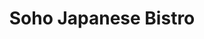 ---
layout: place
title: Soho Japanese Bistro
permalink: /indiana/granger/soho-japanese-bistro.html
stateAbbr: IN
stateName: Indiana
cityName: Granger
seo:
  type: restaurant
  links: http://www.sohojapanesegranger.com/
place_id: ChIJVxXLKBTTFogR8xdPIVEkQuM
photos:
  - name: >-
      places/ChIJVxXLKBTTFogR8xdPIVEkQuM/photos/AeeoHcJx1waFKEOi1r2Fs9Ft4jpU9E6B_fX5kppve6E0fgPvJh45pLhZqisBsQyaNFRguTaLFgU-MU7O10tG-hKbuCzEhqm0iSruQa-2NOMrVKvKHPkrMw4mfQeI97foNmlt39EyVZm8axg6CR5nU2e7jwsslYT4mRqzUD1Km_6eZ2EhWmuklz3-mhey_4iU6TV0HDqmTElTglMirjC7IivKN0m5oTwt0GVZbhpFyveCiien1q_p3CLY55JntdxcxrB3qNTVBvaN717TSo9zt3qWqql3qGy6aksu2jjiZ0004f5cvQ
    widthPx: 800
    heightPx: 481
    authorAttributions:
      - displayName: Soho Japanese Bistro
        uri: https://maps.google.com/maps/contrib/106364278713737624110
        photoUri: >-
          https://lh3.googleusercontent.com/a/ACg8ocKvsGMk8R3j8uidxzIizPJTAOYtI1PaRw9d_2eI2AIQ8AX2QA=s100-p-k-no-mo
    flagContentUri: >-
      https://www.google.com/local/imagery/report/?cb_client=maps_api_places.places_api&image_key=!1e10!2sAF1QipM1XzEsXkNipdW3urbPhxKeGp_DaXLLn46HNCUq&hl=en-US
    googleMapsUri: >-
      https://www.google.com/maps/place//data=!3m4!1e2!3m2!1sAF1QipM1XzEsXkNipdW3urbPhxKeGp_DaXLLn46HNCUq!2e10!4m2!3m1!1s0x8816d31428cb1557:0xe3422451214f17f3
  - name: >-
      places/ChIJVxXLKBTTFogR8xdPIVEkQuM/photos/AeeoHcLn-1RGLwgg2-LzLMUydehrjrjg7NvXMioaCp1UvtC9SDY9Vfrb3165RC7YCdKTwwU_7ihywtivumKABfrzwPWhs9MQ3myPWWSXD8Ghfo74-N0wamYduusi8E0w6WIPVJq2FaVx6Whl9p3c5J_XW5Mf5zg-KC8s6n5ZEjNBFJk-inV_1NYhhR-XQTFqO4BLpgrBispGe2EVM76iOkAUHe-r5W4yYzB1-TA7mZ2tPGNxYKdlGYGJMNzo56c6XK3Mkiroc2o5CRhS_ZJyLOwzORW_tCk2WOlHzwZnkLFWsOBEYA
    widthPx: 680
    heightPx: 453
    authorAttributions:
      - displayName: Soho Japanese Bistro
        uri: https://maps.google.com/maps/contrib/106364278713737624110
        photoUri: >-
          https://lh3.googleusercontent.com/a/ACg8ocKvsGMk8R3j8uidxzIizPJTAOYtI1PaRw9d_2eI2AIQ8AX2QA=s100-p-k-no-mo
    flagContentUri: >-
      https://www.google.com/local/imagery/report/?cb_client=maps_api_places.places_api&image_key=!1e10!2sAF1QipOIlVQ6T2jRyuoROVfx2WdMmHl69oLSXKXtcu-8&hl=en-US
    googleMapsUri: >-
      https://www.google.com/maps/place//data=!3m4!1e2!3m2!1sAF1QipOIlVQ6T2jRyuoROVfx2WdMmHl69oLSXKXtcu-8!2e10!4m2!3m1!1s0x8816d31428cb1557:0xe3422451214f17f3
  - name: >-
      places/ChIJVxXLKBTTFogR8xdPIVEkQuM/photos/AeeoHcL2Eb4cPt6FqtOuLQEklHbvNp0Z1CjEJUn0-pCYfDBvIhlLn0WlSlS1djRmIA-LAy902lnrhJM5n-1RsMKsfTQNVJeJY3paqRNWGr0785i8zvaNCAPrXKOg7EpZcGP7w2li83NVzYy5kODrnHBZpyE6b-N6L1YPmnp-lG_iQ0nBG33xdSLoEGVy6T8-u4TmAEyTC09lkNAWrhhLyDE-bOgrYiNi62GuvJSKXbZlK9luH8uU6YFWOpKfoWslPQicliJ9hoT_xXS7oeK4-iiF682742ONb8zIGVo76E1xW0L7Fbt-Hc26-JRQ3qwCHwmFZI0btGGcwnu4CazkBSXsGVNIUzgf9Kk3KTkxv5M-yjJ74M12KJvVzFpYx-6zUbYT1NVok7QaHpfOe3iIko2UhcytepHbwiAfX6wMB5bGSKnB3t0k
    widthPx: 3845
    heightPx: 4800
    authorAttributions:
      - displayName: Mim Tashmia
        uri: https://maps.google.com/maps/contrib/113881286898084721512
        photoUri: >-
          https://lh3.googleusercontent.com/a/ACg8ocJu46YdVeJNQDK6j7J3-oyxZKM-gJMzz80x0sKKQaigKlteZe8=s100-p-k-no-mo
    flagContentUri: >-
      https://www.google.com/local/imagery/report/?cb_client=maps_api_places.places_api&image_key=!1e10!2sCIHM0ogKEICAgICrge3UhgE&hl=en-US
    googleMapsUri: >-
      https://www.google.com/maps/place//data=!3m4!1e2!3m2!1sCIHM0ogKEICAgICrge3UhgE!2e10!4m2!3m1!1s0x8816d31428cb1557:0xe3422451214f17f3
  - name: >-
      places/ChIJVxXLKBTTFogR8xdPIVEkQuM/photos/AeeoHcJ6Sn4YkxQVcqTn6d9DZRn9oV8tx3XC_avaIbeuWguL17kTH2IopfYF9tNPgB0KThIyR6_R73sNZQk5lt92TBpLHuUnoO2kXJDO0klprsRipaMbeA8lcE61YSp7wSRQpvvMCYlpRU3or-gm_FVUVCM5pekMrnDPqlSqndWMkhB2Eb-p8rpJBZFu1_QsdG53GZcM4lYZTr7hdpIfWO8BHVUMi65ATugdbL3A_zCejKRImJeM1fuOB1r5635swmRKXoJ3-uhdnKAQ0kkewloSlMYMuRppQnA3-hy1aUijvUBHRDgN3VZ-odzEb5lL-PnOetqOjGyKbe-RyuyLAVRoLWt-Pe8thIWMHgykGj3RL3Cw8xRElo7SzQF8-Bxx4yrDH_a7UrmRSNqi-wTfhYkv2yNHlxlZKImcbvpTXLRg-z0kzw
    widthPx: 3000
    heightPx: 4000
    authorAttributions:
      - displayName: Shannon Samuels
        uri: https://maps.google.com/maps/contrib/100184786655563073342
        photoUri: >-
          https://lh3.googleusercontent.com/a-/ALV-UjXHaxd7n9Y84cJThvzCm1c3_fQNsWHHqjxqVkaUebx_M4A51uPlOA=s100-p-k-no-mo
    flagContentUri: >-
      https://www.google.com/local/imagery/report/?cb_client=maps_api_places.places_api&image_key=!1e10!2sCIHM0ogKEICAgMCA9Z3iZA&hl=en-US
    googleMapsUri: >-
      https://www.google.com/maps/place//data=!3m4!1e2!3m2!1sCIHM0ogKEICAgMCA9Z3iZA!2e10!4m2!3m1!1s0x8816d31428cb1557:0xe3422451214f17f3
  - name: >-
      places/ChIJVxXLKBTTFogR8xdPIVEkQuM/photos/AeeoHcJHtgBjTZri6PIn0O7YpmFnLI-n1u9fNOIO7qcQdZtUEOzs9N0OioMhkrTLVRCujNeiD58D-4-TVovnzxnD2wJQqvU2nCgDtrMqcKv1XD4xwVyMS7wbHouVbj-VmdBuEr2zt5WNoKNJCQc7KuX4KX4ab9YhN4ftLzZA7Ppeeh4Hy6Zyu44HK7CiLnf29Sx20NdurPuLKdLMuUDLosl4KleZjnh3Cr_C8FjJecLUGOJ14ybVi6Mgn_2FPRAA3mMouP5rgMezMLeGV1Hp6H2rvf7GnkJ1VBjiF-Q3kjf4GwC9o1BcsP0iC-2WhwDQwLcPrX6F5wH-GGZlm7lJrPWboN95FWvsQ57O7QlIeqARbXwVBvE1_2jh8VpF85_XEm4_wYL5ZJBk41kkD8OeDFnqHWgVO4Qv9DtWXr_4a5gNqf2C5PmC
    widthPx: 4284
    heightPx: 4799
    authorAttributions:
      - displayName: Mim Tashmia
        uri: https://maps.google.com/maps/contrib/113881286898084721512
        photoUri: >-
          https://lh3.googleusercontent.com/a/ACg8ocJu46YdVeJNQDK6j7J3-oyxZKM-gJMzz80x0sKKQaigKlteZe8=s100-p-k-no-mo
    flagContentUri: >-
      https://www.google.com/local/imagery/report/?cb_client=maps_api_places.places_api&image_key=!1e10!2sCIHM0ogKEICAgICrge3U2gE&hl=en-US
    googleMapsUri: >-
      https://www.google.com/maps/place//data=!3m4!1e2!3m2!1sCIHM0ogKEICAgICrge3U2gE!2e10!4m2!3m1!1s0x8816d31428cb1557:0xe3422451214f17f3
  - name: >-
      places/ChIJVxXLKBTTFogR8xdPIVEkQuM/photos/AeeoHcIuZwbLWx6QgFKe61hrdd6r6vtKwFjQBnbv5OsWVhq0ZlKnMNBMZWkQiSo9YAjbl9xx-SVRssNM64TIdV2EoCQAh2FhohQMmeN-dhr8B1LzFPhpQcMlBw8qfzZdxmtuwq5dXkdvV39F4hnIE96sHUwgPtbKYGRadlDVzfkYa1XCI4H9tRujjoayEijuR3Ho0UWSTuzlDRNn-bf7ONkxPIqQz-rtnRIcnJ3OqIs_DSgcD5ciCkMiwKXtyCVmA33f1TYx7GMMelavAqutv4w2Eys3otOr_-mU421hgSjKl3yOlxTlkZbLyDdAIpCa4Oq8GdMjFVf4XTI3BexCn7YdkGIMifPTP_pR-l8RKoxmK4K6sP9vuWhKSCXbI-K-aE10Qnje-ywOYtjqa2IQg1zIuj3HKKTZpPPGU_KHGJR2zQA
    widthPx: 3024
    heightPx: 4032
    authorAttributions:
      - displayName: hans tuesta
        uri: https://maps.google.com/maps/contrib/106135185240656096206
        photoUri: >-
          https://lh3.googleusercontent.com/a-/ALV-UjWaTp_MY9VxkOADK9xxrN3dS10mBqNeuSNlB6TRrA9GlvbOq0Sa=s100-p-k-no-mo
    flagContentUri: >-
      https://www.google.com/local/imagery/report/?cb_client=maps_api_places.places_api&image_key=!1e10!2sCIHM0ogKEICAgICTxPj6JQ&hl=en-US
    googleMapsUri: >-
      https://www.google.com/maps/place//data=!3m4!1e2!3m2!1sCIHM0ogKEICAgICTxPj6JQ!2e10!4m2!3m1!1s0x8816d31428cb1557:0xe3422451214f17f3
  - name: >-
      places/ChIJVxXLKBTTFogR8xdPIVEkQuM/photos/AeeoHcJMeNKY08H_yENRNM1evcQ3SpeOr9y8pzqQ5h_wbu8wpbc8RAhb-u9DUg6weDw6syM-XkpyV8n-AZJ6XXAffcUd2TBo2r8WcE0f6AEAzafPdyQKfmLZNW10YWt_vjpG8i1RT4eJkkIcq37AFxcugK4qviuZ5WN3u0bxdkY-Sx4vAJbp8TnxhcPwixIfli4FPrOKktTrpbkMjxg6eR6WeUfccUkxejpuXuF8XMpe5U3ZELFNjH9tDNbmwXvSyU5uOTLlyItcMigmhXUTW96AqPBsuGP6QZM_6j0rN7TdZ0OHM7INGBR5WSteDgB4emoFXAd3wrhcTxl9S28fV0CvVNd1eFKp9lvwXmp6XoFCsElB6MoWRt1KGCOale75bEIiYThEl9ap_pNwR1pBsH9MZrOUdE7c9V1gUXDsBVgkzRbWgw
    widthPx: 3000
    heightPx: 4000
    authorAttributions:
      - displayName: Shannon Samuels
        uri: https://maps.google.com/maps/contrib/100184786655563073342
        photoUri: >-
          https://lh3.googleusercontent.com/a-/ALV-UjXHaxd7n9Y84cJThvzCm1c3_fQNsWHHqjxqVkaUebx_M4A51uPlOA=s100-p-k-no-mo
    flagContentUri: >-
      https://www.google.com/local/imagery/report/?cb_client=maps_api_places.places_api&image_key=!1e10!2sCIHM0ogKEICAgMCA9Z3iVA&hl=en-US
    googleMapsUri: >-
      https://www.google.com/maps/place//data=!3m4!1e2!3m2!1sCIHM0ogKEICAgMCA9Z3iVA!2e10!4m2!3m1!1s0x8816d31428cb1557:0xe3422451214f17f3
  - name: >-
      places/ChIJVxXLKBTTFogR8xdPIVEkQuM/photos/AeeoHcIr8w_qUcPxMe_tIbi6vUHJ-al2LepTP-7-xAxW3cPhagOdIiAgfNIzMF6dko8_frQosxpJsd-gKQCNx_XIIYZAtABKJDcj5sLFUVFDvVkQUAV8j1wLTGJWLYcwtkbss9yhlQ87oZXSV-DGryMc0D2ekOgNEwhr9jMJjUEBohbyhg5j0fmx2qug6Q1zCqscJj9W1KFdHondfLkaYxSVC4Q2obogahclvLl6zGU7A2fvt7G8QQ8qKGL9YvCtxabjxGHJLOMu03Inj5oeSpVnovRU1fvnGSDNqGkyd3jGPOdC7By68TEdv_n4X--ACK1gp-iXxETPpkJ8VUHl7iYJJbdPEi1g-2ojF1hvitYSipX7t0gNYDXcJe6ITl2t547EgE7kHrxt-ZYvyr3gwh3DE8dVkGupMa0CWraPTeFFdmrI4w
    widthPx: 4032
    heightPx: 3024
    authorAttributions:
      - displayName: Jason Johnson
        uri: https://maps.google.com/maps/contrib/107215419383800503313
        photoUri: >-
          https://lh3.googleusercontent.com/a-/ALV-UjVGSr2dy7UNRdqtJe7udZCRh5v88xaOobj5jfePE0dwzCmigpqw=s100-p-k-no-mo
    flagContentUri: >-
      https://www.google.com/local/imagery/report/?cb_client=maps_api_places.places_api&image_key=!1e10!2sCIHM0ogKEICAgICmsv6yAw&hl=en-US
    googleMapsUri: >-
      https://www.google.com/maps/place//data=!3m4!1e2!3m2!1sCIHM0ogKEICAgICmsv6yAw!2e10!4m2!3m1!1s0x8816d31428cb1557:0xe3422451214f17f3
  - name: >-
      places/ChIJVxXLKBTTFogR8xdPIVEkQuM/photos/AeeoHcLHYRgK2wz5n2ozwKeTgv0Mt68o-lmqpOt8b3R7eu1MCVPYOnRtwLi-rHlW50sKlKzqq82ra8IbXkmQx69rbnxmb1DoSvOuQ19oaZpfC8wkVeHTiCCOtoqtXQKuJfiVhWZJhW8scI5SZydDXBMxoCr1KV1426roJ4DaV13gE3dl-hBa2hrxaVpre6QxXYMDVrtRQtj7m-0jraxWEAHU3xZVoSZKRtCh3ckQzMN7snzPctdxWjHicfPaHkXIYc70LVr07wSjCQhlOKY3csLjKdfA_5Fvdg6IJ9CH5jYM8tzZBr2XlqC4gM2ZVsNSnnfRKbckSuPJ61PYQi7_k40_vfVSqqIiB50jpOxj778YZkPQgf_MsYocNb15KUdNXtRAQb57rz_b7WqfB6Kx9N7hKduNKSAX1UArR99RdJnq7_UYHPU
    widthPx: 4032
    heightPx: 3024
    authorAttributions:
      - displayName: Halbert Crocker
        uri: https://maps.google.com/maps/contrib/113081150519666881994
        photoUri: >-
          https://lh3.googleusercontent.com/a-/ALV-UjXK0wWOZugu1N6RkY_CLq9iCvS14hnu2qnLTfIILL2--Uy_8O5z=s100-p-k-no-mo
    flagContentUri: >-
      https://www.google.com/local/imagery/report/?cb_client=maps_api_places.places_api&image_key=!1e10!2sCIHM0ogKEICAgICO0trzxQE&hl=en-US
    googleMapsUri: >-
      https://www.google.com/maps/place//data=!3m4!1e2!3m2!1sCIHM0ogKEICAgICO0trzxQE!2e10!4m2!3m1!1s0x8816d31428cb1557:0xe3422451214f17f3
  - name: >-
      places/ChIJVxXLKBTTFogR8xdPIVEkQuM/photos/AeeoHcIl1wj6EM4vYiVeu4wMm489d36ky0-XWUuf0TVzqOQ0xvyBgZAIIctkAUi1GZ6i01_H-YR5GMzdXGqI3WxdCkyxLm74KRRadIQz8MGx9fL2x7ZQVUoj8vGvlOc-0W4eNZuJ6XOcmNE_tawu5FtR0yMBfRH1PRCr5IXNPEJAVA7Q2akA7Jubb0DNlIVcAa-z1XNnavH5MQ_0-jHQFhveEvEeKRtrM08d87BJ1bYW5swfwnHzsxFtriI_tZYLL6DdIH16Qu9AmhOxDZ5rFO9LV2VQdRVKVb481wTC8YKXuWyxJDZjemKuiNXqIg5r1Od8v7lOFUmqQj2yIjvPWUMsPvPq-lGeVui49S-qYAkttogdlZ0XLtOZs6D4ybslZ9bANFWkmEdEAVEVlQ6JVHjLMll5ck3grXSgVMddKhh5OSO3Tw
    widthPx: 3600
    heightPx: 4800
    authorAttributions:
      - displayName: Mim Tashmia
        uri: https://maps.google.com/maps/contrib/113881286898084721512
        photoUri: >-
          https://lh3.googleusercontent.com/a/ACg8ocJu46YdVeJNQDK6j7J3-oyxZKM-gJMzz80x0sKKQaigKlteZe8=s100-p-k-no-mo
    flagContentUri: >-
      https://www.google.com/local/imagery/report/?cb_client=maps_api_places.places_api&image_key=!1e10!2sCIHM0ogKEICAgICrge3Ueg&hl=en-US
    googleMapsUri: >-
      https://www.google.com/maps/place//data=!3m4!1e2!3m2!1sCIHM0ogKEICAgICrge3Ueg!2e10!4m2!3m1!1s0x8816d31428cb1557:0xe3422451214f17f3
address: '7225 Heritage Square Dr Suite #290, Granger, IN 46530, USA'
street: '7225 Heritage Square Dr Suite #290'
city: Granger
state: IN
zip: '46530'
country: USA
neighborhood: null
latitude: '41.725872'
longitude: '-86.176800'
accessibility_options:
  wheelchairAccessibleParking: true
  wheelchairAccessibleEntrance: true
  wheelchairAccessibleRestroom: true
  wheelchairAccessibleSeating: true
business_status: OPERATIONAL
name: Soho Japanese Bistro
google_maps_links:
  directionsUri: >-
    https://www.google.com/maps/dir//''/data=!4m7!4m6!1m1!4e2!1m2!1m1!1s0x8816d31428cb1557:0xe3422451214f17f3!3e0
  placeUri: https://maps.google.com/?cid=16375691125942327283
  writeAReviewUri: >-
    https://www.google.com/maps/place//data=!4m3!3m2!1s0x8816d31428cb1557:0xe3422451214f17f3!12e1
  reviewsUri: >-
    https://www.google.com/maps/place//data=!4m4!3m3!1s0x8816d31428cb1557:0xe3422451214f17f3!9m1!1b1
  photosUri: >-
    https://www.google.com/maps/place//data=!4m3!3m2!1s0x8816d31428cb1557:0xe3422451214f17f3!10e5
primary_type: Japanese Restaurant
opening_hours:
  regular: null
  current: null
secondary_opening_hours:
  regular:
    weekdayDescriptions: null
    type: null
  current:
    weekdayDescriptions: null
    type: null
phone: (574) 272-2292
price_level: null
price_range: $30 &ndash; $50
rating: '3.9'
rating_count: 0
website: http://www.sohojapanesegranger.com/
description: >-
  Discover Soho Japanese Bistro in Granger, IN$$$Soho Japanese Bistro in
  Granger, IN, stands out as an elegant dining destination renowned for its
  fresh sushi and interactive teppanyaki experiences, complemented by engaging
  entertainment options. The restaurant boasts a welcoming atmosphere with
  thoughtful accessibility features, making it easy for everyone to enjoy
  authentic Japanese flavors and creative dishes. Patrons can savor a variety of
  options, from expertly prepared rolls to hearty entrees, all served in a
  setting that blends modern vibes with traditional elements. This spot is ideal
  for those seeking top-rated sushi restaurants in the area, offering meals that
  highlight quality ingredients and skillful preparation. Whether you're in the
  mood for a casual lunch or a lively dinner, it provides a memorable experience
  that captures the essence of Japanese cuisine.
generative_summary: >-
  Discover Soho Japanese Bistro in Granger, IN$$$Soho Japanese Bistro in
  Granger, IN, stands out as an elegant dining destination renowned for its
  fresh sushi and interactive teppanyaki experiences, complemented by engaging
  entertainment options. The restaurant boasts a welcoming atmosphere with
  thoughtful accessibility features, making it easy for everyone to enjoy
  authentic Japanese flavors and creative dishes. Patrons can savor a variety of
  options, from expertly prepared rolls to hearty entrees, all served in a
  setting that blends modern vibes with traditional elements. This spot is ideal
  for those seeking top-rated sushi restaurants in the area, offering meals that
  highlight quality ingredients and skillful preparation. Whether you're in the
  mood for a casual lunch or a lively dinner, it provides a memorable experience
  that captures the essence of Japanese cuisine.
generative_disclosure: Summarized by AI using the Grok-3-Mini model.
reviews:
  - name: >-
      places/ChIJVxXLKBTTFogR8xdPIVEkQuM/reviews/ChdDSUhNMG9nS0VJQ0FnTUNBOVozaWhBRRAB
    relativePublishTimeDescription: 2 months ago
    rating: 4
    text:
      text: >-
        Our chef was awesome! There is just something about hibachi fried rice,
        and this place did not disappoint.  I got the chicken and scallops, and
        my husband got the filet mignon and shrimp. All of it was delicious. 
        The mushroom soup was so good that I could have eaten multiple bowls of
        it. The salad was good as well. We didn't care for the calamari at all.
        I ordered the Mob Lobster roll, and I  wasn't a fan. My husband ordered
        the Dynamite roll he loved it. My sister and her husband ordered the
        sushi cake, I didn't try it, but they said it was delicious.

        The chef asked if we wanted the egg sauce, and we all said yes. I
        wouldn't get it again. It wasn't bad, but I just wouldn't get it again. 
        My husband and brother in law loved it. They also ordered the spring
        rolls, and I had 6 it was so good.
      languageCode: en
    originalText:
      text: >-
        Our chef was awesome! There is just something about hibachi fried rice,
        and this place did not disappoint.  I got the chicken and scallops, and
        my husband got the filet mignon and shrimp. All of it was delicious. 
        The mushroom soup was so good that I could have eaten multiple bowls of
        it. The salad was good as well. We didn't care for the calamari at all.
        I ordered the Mob Lobster roll, and I  wasn't a fan. My husband ordered
        the Dynamite roll he loved it. My sister and her husband ordered the
        sushi cake, I didn't try it, but they said it was delicious.

        The chef asked if we wanted the egg sauce, and we all said yes. I
        wouldn't get it again. It wasn't bad, but I just wouldn't get it again. 
        My husband and brother in law loved it. They also ordered the spring
        rolls, and I had 6 it was so good.
      languageCode: en
    authorAttribution:
      displayName: Shannon Samuels
      uri: https://www.google.com/maps/contrib/100184786655563073342/reviews
      photoUri: >-
        https://lh3.googleusercontent.com/a-/ALV-UjXHaxd7n9Y84cJThvzCm1c3_fQNsWHHqjxqVkaUebx_M4A51uPlOA=s128-c0x00000000-cc-rp-mo-ba4
    publishTime: '2025-02-03T01:32:11.139745Z'
    flagContentUri: >-
      https://www.google.com/local/review/rap/report?postId=ChdDSUhNMG9nS0VJQ0FnTUNBOVozaWhBRRAB&d=17924085&t=1
    googleMapsUri: >-
      https://www.google.com/maps/reviews/data=!4m6!14m5!1m4!2m3!1sChdDSUhNMG9nS0VJQ0FnTUNBOVozaWhBRRAB!2m1!1s0x8816d31428cb1557:0xe3422451214f17f3
  - name: >-
      places/ChIJVxXLKBTTFogR8xdPIVEkQuM/reviews/ChZDSUhNMG9nS0VJQ0FnSUNfeEpqcmZREAE
    relativePublishTimeDescription: 3 months ago
    rating: 5
    text:
      text: >-
        I had an amazing experience at this soho Japanese bistro! The service
        was outstanding—our server, Ling, was absolutely fantastic. She gave
        excellent recommendations, made sure we were comfortable, and truly went
        above and beyond to make our visit special. The food was delicious, and
        the atmosphere was warm and inviting. This is definitely a place I’ll be
        returning to. Highly recommend!
      languageCode: en
    originalText:
      text: >-
        I had an amazing experience at this soho Japanese bistro! The service
        was outstanding—our server, Ling, was absolutely fantastic. She gave
        excellent recommendations, made sure we were comfortable, and truly went
        above and beyond to make our visit special. The food was delicious, and
        the atmosphere was warm and inviting. This is definitely a place I’ll be
        returning to. Highly recommend!
      languageCode: en
    authorAttribution:
      displayName: 'Phillip Calvert (IG: Philwaukee)'
      uri: https://www.google.com/maps/contrib/107030665296480784572/reviews
      photoUri: >-
        https://lh3.googleusercontent.com/a-/ALV-UjWq3C_sa--BfvILTBK_VdxFvnR5bvK8QrSXoNvCqvdSQXpW7Fkr=s128-c0x00000000-cc-rp-mo-ba6
    publishTime: '2025-01-12T21:58:33.371001Z'
    flagContentUri: >-
      https://www.google.com/local/review/rap/report?postId=ChZDSUhNMG9nS0VJQ0FnSUNfeEpqcmZREAE&d=17924085&t=1
    googleMapsUri: >-
      https://www.google.com/maps/reviews/data=!4m6!14m5!1m4!2m3!1sChZDSUhNMG9nS0VJQ0FnSUNfeEpqcmZREAE!2m1!1s0x8816d31428cb1557:0xe3422451214f17f3
  - name: >-
      places/ChIJVxXLKBTTFogR8xdPIVEkQuM/reviews/ChdDSUhNMG9nS0VJQ0FnSUNfdHFpenR3RRAB
    relativePublishTimeDescription: 2 months ago
    rating: 5
    text:
      text: >-
        Man this place was awesome! I love the Udon soup, it was a huge serving
        and tasted wonderful, especially on a cold 15 degree day in winter! My
        husband had chicken teppanyaki with fried rice. He said it was moist and
        grilled perfectly.
      languageCode: en
    originalText:
      text: >-
        Man this place was awesome! I love the Udon soup, it was a huge serving
        and tasted wonderful, especially on a cold 15 degree day in winter! My
        husband had chicken teppanyaki with fried rice. He said it was moist and
        grilled perfectly.
      languageCode: en
    authorAttribution:
      displayName: Jennifer Perry
      uri: https://www.google.com/maps/contrib/114731102639341976608/reviews
      photoUri: >-
        https://lh3.googleusercontent.com/a-/ALV-UjUpeX7M9t278er7MbaTFhTbrqaWiWSkxcKtCpnxElb8-n4fBbj_=s128-c0x00000000-cc-rp-mo-ba3
    publishTime: '2025-01-16T01:10:16.901360Z'
    flagContentUri: >-
      https://www.google.com/local/review/rap/report?postId=ChdDSUhNMG9nS0VJQ0FnSUNfdHFpenR3RRAB&d=17924085&t=1
    googleMapsUri: >-
      https://www.google.com/maps/reviews/data=!4m6!14m5!1m4!2m3!1sChdDSUhNMG9nS0VJQ0FnSUNfdHFpenR3RRAB!2m1!1s0x8816d31428cb1557:0xe3422451214f17f3
  - name: >-
      places/ChIJVxXLKBTTFogR8xdPIVEkQuM/reviews/ChdDSUhNMG9nS0VJQ0FnSUNUeFBqeXN3RRAB
    relativePublishTimeDescription: 11 months ago
    rating: 5
    text:
      text: >-
        Went here for lunch and had a great experience. We did the hibachi
        option and had some sushi as appetizers. The service was good and the
        chef was good. This place also has the egg yolk sauce Wich is my
        favorite. The options are great if you’re a vegetarians or meat eater.
        Good time for the family as well. They have a small koi “pond”. The
        salad was very tasty as well as the broth soup.
      languageCode: en
    originalText:
      text: >-
        Went here for lunch and had a great experience. We did the hibachi
        option and had some sushi as appetizers. The service was good and the
        chef was good. This place also has the egg yolk sauce Wich is my
        favorite. The options are great if you’re a vegetarians or meat eater.
        Good time for the family as well. They have a small koi “pond”. The
        salad was very tasty as well as the broth soup.
      languageCode: en
    authorAttribution:
      displayName: hans tuesta
      uri: https://www.google.com/maps/contrib/106135185240656096206/reviews
      photoUri: >-
        https://lh3.googleusercontent.com/a-/ALV-UjWaTp_MY9VxkOADK9xxrN3dS10mBqNeuSNlB6TRrA9GlvbOq0Sa=s128-c0x00000000-cc-rp-mo
    publishTime: '2024-05-11T04:08:12.532720Z'
    flagContentUri: >-
      https://www.google.com/local/review/rap/report?postId=ChdDSUhNMG9nS0VJQ0FnSUNUeFBqeXN3RRAB&d=17924085&t=1
    googleMapsUri: >-
      https://www.google.com/maps/reviews/data=!4m6!14m5!1m4!2m3!1sChdDSUhNMG9nS0VJQ0FnSUNUeFBqeXN3RRAB!2m1!1s0x8816d31428cb1557:0xe3422451214f17f3
  - name: >-
      places/ChIJVxXLKBTTFogR8xdPIVEkQuM/reviews/ChZDSUhNMG9nS0VJQ0FnSUNyZ2ZYTGVREAE
    relativePublishTimeDescription: 9 months ago
    rating: 4
    text:
      text: >-
        I fell for this place instantly after seeing fresh flowers in each
        tables . Very clean & decently decorated. Will give you a classic
        Japanese vibe .

        We ordered Shrimp dumplings as appetizer; omm it was good . I took Yaki
        soba with Shrimp ; I didn’t like it that much . My husband took red
        snapper with fried rice ; fish was good with decent portion & the rice
        was just okay .

        I wish I could leave a 5 star since I liked the ambiance but my main
        dish went wrong .
      languageCode: en
    originalText:
      text: >-
        I fell for this place instantly after seeing fresh flowers in each
        tables . Very clean & decently decorated. Will give you a classic
        Japanese vibe .

        We ordered Shrimp dumplings as appetizer; omm it was good . I took Yaki
        soba with Shrimp ; I didn’t like it that much . My husband took red
        snapper with fried rice ; fish was good with decent portion & the rice
        was just okay .

        I wish I could leave a 5 star since I liked the ambiance but my main
        dish went wrong .
      languageCode: en
    authorAttribution:
      displayName: Mim Tashmia
      uri: https://www.google.com/maps/contrib/113881286898084721512/reviews
      photoUri: >-
        https://lh3.googleusercontent.com/a/ACg8ocJu46YdVeJNQDK6j7J3-oyxZKM-gJMzz80x0sKKQaigKlteZe8=s128-c0x00000000-cc-rp-mo-ba5
    publishTime: '2024-07-07T21:12:34.063757Z'
    flagContentUri: >-
      https://www.google.com/local/review/rap/report?postId=ChZDSUhNMG9nS0VJQ0FnSUNyZ2ZYTGVREAE&d=17924085&t=1
    googleMapsUri: >-
      https://www.google.com/maps/reviews/data=!4m6!14m5!1m4!2m3!1sChZDSUhNMG9nS0VJQ0FnSUNyZ2ZYTGVREAE!2m1!1s0x8816d31428cb1557:0xe3422451214f17f3
review_summary: >-
  What Guests Are Saying About the Experience$$$Folks rave about the tasty sushi
  and hibachi dishes at this spot, often highlighting the flavorful fried rice
  and generous portions that make for a satisfying meal. Many appreciate the
  friendly service and inviting vibe, which add to the overall fun and relaxed
  atmosphere during visits. While some diners enjoy specific appetizers like
  dumplings and soups, others note that a few items might not hit the mark for
  every palate, keeping things real without overshadowing the positives.
  Overall, it's a solid choice for families or groups looking for great Japanese
  places nearby, with plenty of positive feedback on the variety that caters to
  both meat lovers and vegetarians. If you're hunting for reliable sushi
  restaurants in the region, this one delivers a generally enjoyable experience
  that's worth checking out.
review_disclosure: Summarized by AI using the Grok-3-Mini model.
parking_options:
  freeParkingLot: true
  freeStreetParking: true
  valetParking: false
payment_options:
  acceptsCreditCards: true
  acceptsDebitCards: true
  acceptsCashOnly: false
  acceptsNfc: true
allow_dogs: null
curbside_pickup: null
delivery: false
dine_in: true
good_for_children: true
good_for_groups: true
good_for_sports: false
live_music: false
menu_for_children: true
outdoor_seating: false
reservable: true
restroom: true
serves_beer: true
serves_breakfast: null
serves_brunch: true
serves_cocktails: true
serves_coffee: true
serves_dinner: true
serves_dessert: true
serves_lunch: true
serves_vegetarian_food: true
serves_wine: true
takeout: true
update_category: pro
places_description: null

---